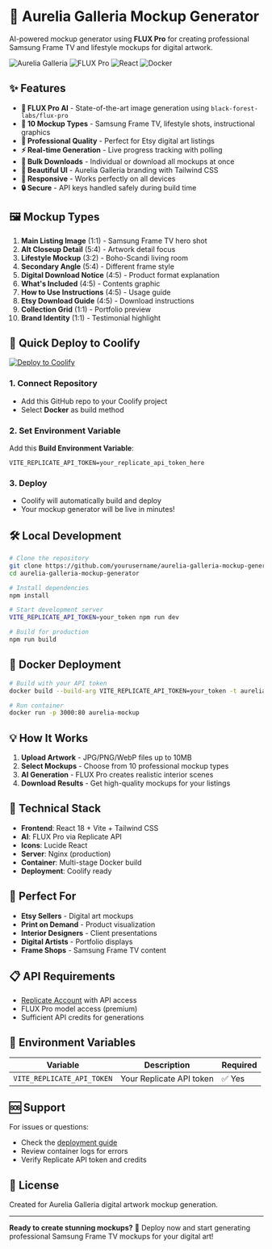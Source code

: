 # 🎨 Aurelia Galleria Mockup Generator

AI-powered mockup generator using **FLUX Pro** for creating professional Samsung Frame TV and lifestyle mockups for digital artwork.

![Aurelia Galleria](https://img.shields.io/badge/Aurelia-Galleria-gold?style=for-the-badge)
![FLUX Pro](https://img.shields.io/badge/FLUX-Pro-blue?style=for-the-badge)
![React](https://img.shields.io/badge/React-18-61dafb?style=for-the-badge&logo=react)
![Docker](https://img.shields.io/badge/Docker-Ready-0db7ed?style=for-the-badge&logo=docker)

## ✨ Features

- **🤖 FLUX Pro AI** - State-of-the-art image generation using `black-forest-labs/flux-pro`
- **📱 10 Mockup Types** - Samsung Frame TV, lifestyle shots, instructional graphics
- **🎯 Professional Quality** - Perfect for Etsy digital art listings
- **⚡ Real-time Generation** - Live progress tracking with polling
- **💾 Bulk Downloads** - Individual or download all mockups at once
- **🎨 Beautiful UI** - Aurelia Galleria branding with Tailwind CSS
- **📱 Responsive** - Works perfectly on all devices
- **🔒 Secure** - API keys handled safely during build time

## 🖼️ Mockup Types

1. **Main Listing Image** (1:1) - Samsung Frame TV hero shot
2. **Alt Closeup Detail** (5:4) - Artwork detail focus
3. **Lifestyle Mockup** (3:2) - Boho-Scandi living room
4. **Secondary Angle** (5:4) - Different frame style
5. **Digital Download Notice** (4:5) - Product format explanation
6. **What's Included** (4:5) - Contents graphic
7. **How to Use Instructions** (4:5) - Usage guide
8. **Etsy Download Guide** (4:5) - Download instructions
9. **Collection Grid** (1:1) - Portfolio preview
10. **Brand Identity** (1:1) - Testimonial highlight

## 🚀 Quick Deploy to Coolify

[![Deploy to Coolify](https://img.shields.io/badge/Deploy%20to-Coolify-6366f1?style=for-the-badge)](https://coolify.io)

### 1. Connect Repository
- Add this GitHub repo to your Coolify project
- Select **Docker** as build method

### 2. Set Environment Variable
Add this **Build Environment Variable**:
```
VITE_REPLICATE_API_TOKEN=your_replicate_api_token_here
```

### 3. Deploy
- Coolify will automatically build and deploy
- Your mockup generator will be live in minutes!

## 🛠️ Local Development

```bash
# Clone the repository
git clone https://github.com/yourusername/aurelia-galleria-mockup-generator.git
cd aurelia-galleria-mockup-generator

# Install dependencies
npm install

# Start development server
VITE_REPLICATE_API_TOKEN=your_token npm run dev

# Build for production
npm run build
```

## 🐳 Docker Deployment

```bash
# Build with your API token
docker build --build-arg VITE_REPLICATE_API_TOKEN=your_token -t aurelia-mockup .

# Run container
docker run -p 3000:80 aurelia-mockup
```

## 💡 How It Works

1. **Upload Artwork** - JPG/PNG/WebP files up to 10MB
2. **Select Mockups** - Choose from 10 professional mockup types
3. **AI Generation** - FLUX Pro creates realistic interior scenes
4. **Download Results** - Get high-quality mockups for your listings

## 🔧 Technical Stack

- **Frontend**: React 18 + Vite + Tailwind CSS
- **AI**: FLUX Pro via Replicate API
- **Icons**: Lucide React
- **Server**: Nginx (production)
- **Container**: Multi-stage Docker build
- **Deployment**: Coolify ready

## 🎯 Perfect For

- **Etsy Sellers** - Digital art mockups
- **Print on Demand** - Product visualization
- **Interior Designers** - Client presentations
- **Digital Artists** - Portfolio displays
- **Frame Shops** - Samsung Frame TV content

## 📋 API Requirements

- [Replicate Account](https://replicate.com) with API access
- FLUX Pro model access (premium)
- Sufficient API credits for generations

## 🔐 Environment Variables

| Variable | Description | Required |
|----------|-------------|----------|
| `VITE_REPLICATE_API_TOKEN` | Your Replicate API token | ✅ Yes |

## 🆘 Support

For issues or questions:
- Check the [deployment guide](DEPLOY.md)
- Review container logs for errors
- Verify Replicate API token and credits

## 📄 License

Created for Aurelia Galleria digital artwork mockup generation.

---

**Ready to create stunning mockups?** 🎨 
Deploy now and start generating professional Samsung Frame TV mockups for your digital art!